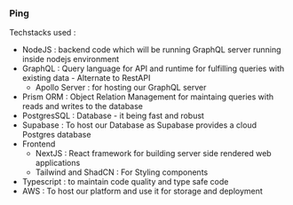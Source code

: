 ### Ping

Techstacks used :
 - NodeJS : backend code which will be running GraphQL server running inside nodejs environment
 - GraphQL : Query language for API and runtime for fulfilling queries with existing data - Alternate to RestAPI
    - Apollo Server : for hosting our GraphQL server
 - Prism ORM : Object Relation Management for maintaing queries with reads and writes to the database
 - PostgresSQL : Database - it being fast and robust
 - Supabase : To host our Database as Supabase provides a cloud Postgres database
 - Frontend
    - NextJS : React framework for building server side rendered web applications
    - Tailwind and ShadCN : For Styling components
 - Typescript : to maintain code quality and type safe code
 - AWS : To host our platform and use it for storage and deployment
